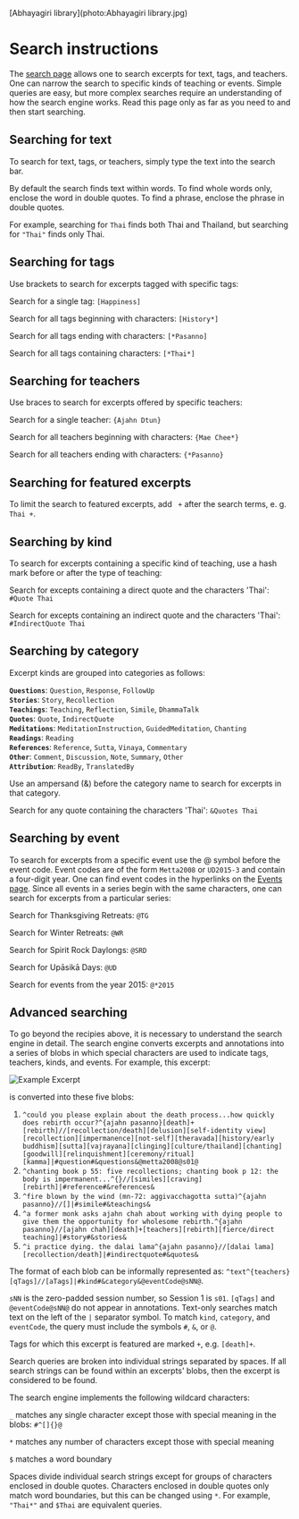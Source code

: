 [Abhayagiri library](photo:Abhayagiri library.jpg)
# Search instructions

The [search page](../search/Text-search.html) allows one to search excerpts for text, tags, and teachers. One can narrow the search to specific kinds of teaching or events. Simple queries are easy, but more complex searches require an understanding of how the search engine works. Read this page only as far as you need to and then start searching.

## Searching for text

To search for text, tags, or teachers, simply type the text into the search bar.

By default the search finds text within words. To find whole words only, enclose the word in double quotes. To find a phrase, enclose the phrase in double quotes.

For example, searching for `Thai` finds both Thai and Thailand, but searching for `"Thai"` finds only Thai.

## Searching for tags

Use brackets to search for excerpts tagged with specific tags:

Search for a single tag: `[Happiness]`

Search for all tags beginning with characters: `[History*]`

Search for all tags ending with characters: `[*Pasanno]`

Search for all tags containing characters: `[*Thai*]`

## Searching for teachers

Use braces to search for excerpts offered by specific teachers:

Search for a single teacher: `{Ajahn Dtun}`

Search for all teachers beginning with characters: `{Mae Chee*}`

Search for all teachers ending with characters: `{*Pasanno}`

## Searching for featured excerpts

To limit the search to featured excerpts, add ` +` after the search terms, e. g. `Thai +`.

## Searching by kind

To search for excerpts containing a specific kind of teaching, use a hash mark before or after the type of teaching:

Search for excepts containing a direct quote and the characters 'Thai': `#Quote Thai` 

Search for excepts containing an indirect quote and the characters 'Thai': `#IndirectQuote Thai`

## Searching by category

Excerpt kinds are grouped into categories as follows:

__`Questions`__: `Question`, `Response`, `FollowUp`
<br>
__`Stories`__: `Story`, `Recollection`
<br>
__`Teachings`__: `Teaching`, `Reflection`, `Simile`, `DhammaTalk`
<br>
__`Quotes`__: `Quote`, `IndirectQuote`
<br>
__`Meditations`__: `MeditationInstruction`, `GuidedMeditation`, `Chanting`
<br>
__`Readings`__: `Reading`
<br>
__`References`__: `Reference`, `Sutta`, `Vinaya`, `Commentary`
<br>
__`Other`__: `Comment`, `Discussion`, `Note`, `Summary`, `Other`
<br>
__`Attribution`__: `ReadBy`, `TranslatedBy`

Use an ampersand (&) before the category name to search for excerpts in that category.

Search for any quote containing the characters 'Thai': `&Quotes Thai`

## Searching by event

To search for excerpts from a specific event use the @ symbol before the event code. Event codes are of the form `Metta2008` or `UD2015-3` and contain a four-digit year. One can find event codes in the hyperlinks on the [Events page](../indexes/EventsBySeries.html). Since all events in a series begin with the same characters, one can search for excerpts from a particular series:

Search for Thanksgiving Retreats: `@TG`

Search for Winter Retreats: `@WR`

Search for Spirit Rock Daylongs: `@SRD`

Search for Upāsikā Days: `@UD`

Search for events from the year 2015: `@*2015`

## Advanced searching

To go beyond the recipies above, it is necessary to understand the search engine in  detail. The search engine converts excerpts and annotations into a series of blobs in which special characters are used to indicate tags, teachers, kinds, and events. For example, this excerpt:

![Example Excerpt](image:ExampleExcerpt.png)

is converted into these five blobs:

1. `^could you please explain about the death process...how quickly does rebirth occur?^{ajahn pasanno}[death]+[rebirth]//[recollection/death][delusion][self-identity view][recollection][impermanence][not-self][theravada][history/early buddhism][sutta][vajrayana][clinging][culture/thailand][chanting][goodwill][relinquishment][ceremony/ritual][kamma]|#question#&questions&@metta2008@s01@`
2. `^chanting book p 55: five recollections; chanting book p 12: the body is impermanent...^{}//[similes][craving][rebirth]|#reference#&references&`
3. `^fire blown by the wind (mn-72: aggivacchagotta sutta)^{ajahn pasanno}//[]|#simile#&teachings&`
4. `^a former monk asks ajahn chah about working with dying people to give them the opportunity for wholesome rebirth.^{ajahn pasanno}//[ajahn chah][death]+[teachers][rebirth][fierce/direct teaching]|#story#&stories&`
5. `^i practice dying. the dalai lama^{ajahn pasanno}//[dalai lama][recollection/death]|#indirectquote#&quotes&`

The format of each blob can be informally represented as: `^text^{teachers}[qTags]//[aTags]|#kind#&category&@eventCode@sNN@`.

`sNN` is the zero-padded session number, so Session 1 is `s01`. `[qTags]` and `@eventCode@sNN@` do not appear in annotations. Text-only searches match text on the left of the `|` separator symbol. To match `kind`, `category`, and `eventCode`, the query must include the symbols `#`, `&`, or `@`.

Tags for which this excerpt is featured are marked `+`, e.g. `[death]+`.

Search queries are broken into individual strings separated by spaces. If all search strings can be found within an excerpts' blobs, then the excerpt is considered to be found.

The search engine implements the following wildcard characters:

`_` matches any single character except those with special meaning in the blobs: `#^[]{}@`

`*` matches any number of characters except those with special meaning

`$` matches a word boundary

Spaces divide individual search strings except for groups of characters enclosed in double quotes. Characters enclosed in double quotes only match word boundaries, but this can be changed using `*`. For example, `"Thai*"` and `$Thai` are equivalent queries.